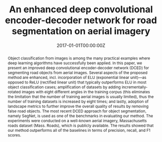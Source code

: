 ---
title: "An enhanced deep convolutional encoder-decoder network for road segmentation on aerial imagery"
authors:
- admin
- P. Vateekul

- S. Lawawirojwong

date: "2017-01-01T00:00:00Z"
doi: ""

author_notes:
- ""
- ""
- ""
- ""
- ""
- ""
- ""
- ""

# Schedule page publish date (NOT publication's date).
publishDate: "2017-01-01T00:00:00Z"

# Publication type.
# Legend: 0 = Uncategorized; 1 = Conference paper; 2 = Journal article;
# 3 = Preprint / Working Paper; 4 = Report; 5 = Book; 6 = Book section;
# 7 = Thesis; 8 = Patent
publication_types: ["1"]

# Publication name and optional abbreviated publication name.
publication: In *International Conference on Computing and Information Technology (IC2IT)* **Best Student Paper Honourable Mention (top 0.26\% of submissions)**
publication_short: In *International Conference on Computing and Information Technology (IC2IT)* **Best Student Paper Honourable Mention (top 0.26\% of submissions)**

abstract: Object classification from images is among the many practical examples where deep learning algorithms have successfully been applied. In this paper, we present an improved deep convolutional encoder-decoder network (DCED) for segmenting road objects from aerial images. Several aspects of the proposed method are enhanced, incl. incorporation of ELU (exponential linear unit)—as opposed to ReLU (rectified linear unit) that typically outperforms ELU in most object classification cases; amplification of datasets by adding incrementally-rotated images with eight different angles in the training corpus (this eliminates the limitation that the number of training aerial images is usually limited), thus the number of training datasets is increased by eight times; and lastly, adoption of landscape metrics to further improve the overall quality of results by removing false road objects. The most recent DCED approach for object segmentation, namely SegNet, is used as one of the benchmarks in evaluating our method. The experiments were conducted on a well-known aerial imagery, Massachusetts roads dataset (Mass. Roads), which is publicly available. The results showed that our method outperforms all of the baselines in terms of precision, recall, and F1 scores.

# Summary. An optional shortened abstract.
summary: In this paper, we introduce an improved deep convolutional encoder-decoder network (DCED) for segmenting road objects from aerial images. Enhancements include the use of ELU (exponential linear unit) instead of ReLU, dataset augmentation with incrementally-rotated images to increase training data by eight times, and the use of landscape metrics to remove false road objects. Tested on the Massachusetts Roads dataset, our method outperformed the SegNet benchmark and other baselines in precision, recall, and F1 scores.

tags:
- Remote Sensing
- Road Segmentation
- Deep Learning
- Semantic Segmentation
- High-Resolution Imagery
- Aerial Imagery
- Convolutional Neural Networks
- Encoder-Decoder Networks
- Exponential Linear Unit

featured: false

links:
- name: Blog
  url: https://kaopanboonyuen.github.io/FusionNetGeoLabel/
# - name: Videos
#   url: https://www.youtube.com/channel/UCNzeAAPyZaX4EDr720q5msg
# - name: ICML talk
#   url: https://www.facebook.com/watch/live/?v=355035025132741&ref=watch_permalink
# - name: IEEE Spectrum article
#   url: https://spectrum.ieee.org/tech-talk/computing/software/deepmind-teaches-ai-teamwork
- name: IC2IT 2017 Best Paper Award
  url: https://link.springer.com/chapter/10.1007/978-3-319-60663-7_18
url_pdf: https://link.springer.com/chapter/10.1007/978-3-319-60663-7_18
url_code: https://github.com/kaopanboonyuen/RemoteSegTransformer
url_dataset: ''
url_poster: ''
url_project: 'https://kaopanboonyuen.github.io/RemoteSegTransformer/'
url_slides: https://kaopanboonyuen.github.io/files/panboonyuen_IC2IT2017_BestPaperAward.pdf
url_source: ''
url_video: ''

# Featured image
# To use, add an image named `featured.jpg/png` to your page's folder. 
image:
  caption: ''
  focal_point: Center
  preview_only: false

# Associated Projects (optional).
#   Associate this publication with one or more of your projects.
#   Simply enter your project's folder or file name without extension.
#   E.g. `internal-project` references `content/project/internal-project/index.md`.
#   Otherwise, set `projects: []`.
projects: []

# Slides (optional).
#   Associate this publication with Markdown slides.
#   Simply enter your slide deck's filename without extension.
#   E.g. `slides: "example"` references `content/slides/example/index.md`.
#   Otherwise, set `slides: ""`.
slides: ""
---